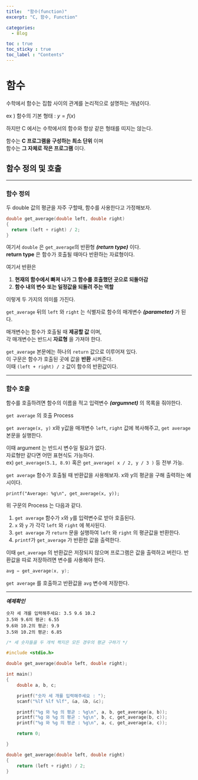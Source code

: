 ```yaml
---
title:  "함수(function)"
excerpt: "C, 함수, Function"

categories:
  - Blog

toc : true
toc_sticky : true
toc_label : "Contents"
---
```


# 함수

수학에서 함수는 집합 사이의 관계를 논리적으로 설명하는 개념이다.

 ex ) 함수의 기본 형태 : $y = f(x)$

하지만 C 에서는 수학에서의 함수와 항상 같은 형태를 띠지는 않는다. 

함수는 **C 프로그램을 구성하는 최소 단위** 이며  
함수는 **그 자체로 작은 프로그램** 이다.

## 함수 정의 및 호출
---
### 함수 정의

두 double 값의 평균을 자주 구할때, 함수를 사용한다고 가정해보자.

```c
double get_average(double left, double right)
{
  return (left + right) / 2;
}
```

여기서 `double` 은 `get_average`의 반환형 _**(return type)**_ 이다.  
**return type** 은 함수가 호출될 때마다 반환하는 자료형이다.  

여기서 반환은   

1. **현재의 함수에서 빠져 나가 그 함수를 호출했던 곳으로 되돌아감**
2. **함수 내의 변수 또는 일정값을 되돌려 주는 역할**  

이렇게 두 가지의 의미를 가진다.  

`get_average` 뒤의 `left` 와 `right` 는 식별자로 함수의 매개변수 _**(parameter)**_ 가 된다.

매개변수는 함수가 호출될 때 **제공할 값** 이며,  
각 매개변수는 반드시 **자료형** 을 가져야 한다.  

`get_average` 본문에는 하나의 `return` 값으로 이루어져 있다.  
이 구문은 함수가 호출된 곳에 값을 **반환** 시켜준다.  
이때 `(left + right) / 2` 값이 함수의 반환값이다.

---
### 함수 호출

함수를 호출하려면 함수의 이름을 적고 입력변수 _**(argumnet)**_ 의 목록을 줘야한다.  

`get average` 의 호출 Process   

`get average(x, y)` x와 y값을 매개변수 `left`,  `right` 값에 복사해주고, `get average` 본문을 실행한다.  

이때 argument 는 반드시 변수일 필요가 없다.  
자료형만 같다면 어떤 표현식도 가능하다.  
ex) `get_average(5.1, 8.9)` 혹은 `get_average( x / 2, y / 3 )` 등 전부 가능.  

`get average` 함수가 호출될 때 반환값을 사용해보자. x와 y의 평균을 구해 출력하는 예시이다.  

`printf("Average: %g\n", get_average(x, y));`  

위 구문의 Process 는 다음과 같다.  

1. `get average` 함수가 `x`와 `y`를 입력변수로 받아 호출된다.  
2. `x` 와 `y` 가 각각 `left` 와 `right` 에 복사된다.
3. `get average` 가 `return` 문을 실행하여 `left` 와 `right` 의 평균값을 반환한다.
4. `printf`가  `get_average` 가 반환한 값을 출력한다.

이때 `get_average` 의 반환값은 저장되지 않으며 프로그램은 값을 출력하고 버린다. 반환값을 따로 저장하려면 변수를 사용해야 한다.  

```c
avg = get_average(x, y);
```

`get average` 를 호출하고 반환값을 `avg` 변수에 저장한다.  
  
---  

_**예제확인**_  

```
숫자 세 개를 입력해주세요: 3.5 9.6 10.2
3.5와 9.6의 평균: 6.55
9.6와 10.2의 평균: 9.9
3.5와 10.2의 평균: 6.85
```

```c
/* 세 숫자들을 두 개씩 짝지은 모든 경우의 평균 구하기 */

#include <stdio.h>

double get_average(double left, double right);

int main()
{
    double a, b, c;

    printf("숫자 세 개를 입력해주세요 : ");
    scanf("%lf %lf %lf", &a, &b, &c);

    printf("%g 와 %g 의 평균 : %g\n", a, b, get_average(a, b));
    printf("%g 와 %g 의 평균 : %g\n", b, c, get_average(b, c));
    printf("%g 와 %g 의 평균 : %g\n", a, c, get_average(a, c));

    return 0;

}

double get_average(double left, double right)
{
    return (left + right) / 2;
}
```